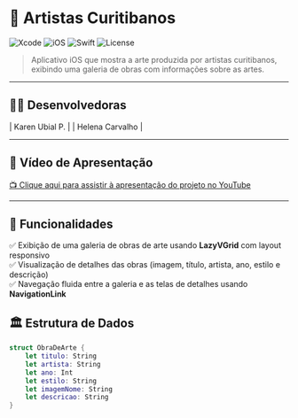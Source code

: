 # 🎨 Artistas Curitibanos

![Xcode](https://img.shields.io/badge/Xcode-15.0+-blue?logo=xcode)
![iOS](https://img.shields.io/badge/iOS-15.0+-lightgrey?logo=apple)
![Swift](https://img.shields.io/badge/Swift-5.0-orange?logo=swift)
![License](https://img.shields.io/badge/license-MIT-green)

> Aplicativo iOS que mostra a arte produzida por artistas curitibanos, exibindo uma galeria de obras com informações sobre as artes.

---

## 👩‍💻 Desenvolvedoras

| Karen Ubial P.   | 
| Helena Carvalho  | 

---

## 🎥 Vídeo de Apresentação

[📺 Clique aqui para assistir à apresentação do projeto no YouTube](https://youtu.be/NixZIjyx2QE)

---

## 📱 Funcionalidades

✅ Exibição de uma galeria de obras de arte usando **LazyVGrid** com layout responsivo  
✅ Visualização de detalhes das obras (imagem, título, artista, ano, estilo e descrição)  
✅ Navegação fluida entre a galeria e as telas de detalhes usando **NavigationLink**  


## 🏛️ Estrutura de Dados

```swift
struct ObraDeArte {
    let titulo: String
    let artista: String
    let ano: Int
    let estilo: String
    let imagemNome: String
    let descricao: String
}
